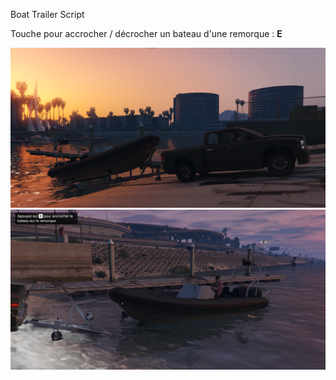 Boat Trailer Script

Touche pour accrocher / décrocher un bateau d'une remorque : **E**

![screen](https://github.com/thomappp/boat_trailer/blob/main/screen/screen1.png)
![screen](https://github.com/thomappp/boat_trailer/blob/main/screen/screen2.png)
